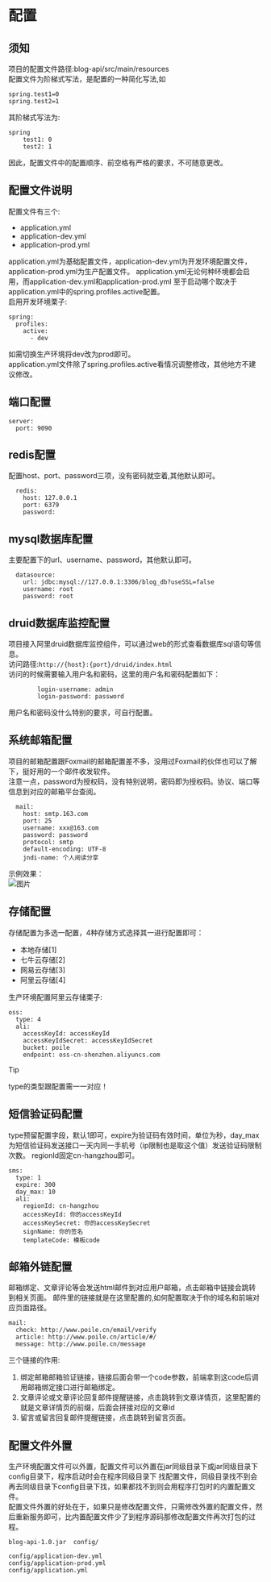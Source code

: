 # 配置

## 须知 
项目的配置文件路径:blog-api/src/main/resources
<br>
配置文件为阶梯式写法，是配置的一种简化写法,如
```
spring.test1=0
spring.test2=1
```
其阶梯式写法为:
```
spring
	test1: 0
	test2: 1
```
因此，配置文件中的配置顺序、前空格有严格的要求，不可随意更改。
<br>
## 配置文件说明
配置文件有三个:
- application.yml
- application-dev.yml
- application-prod.yml

application.yml为基础配置文件，application-dev.yml为开发环境配置文件，application-prod.yml为生产配置文件。
application.yml无论何种环境都会启用，而application-dev.yml和application-prod.yml
至于启动哪个取决于application.yml中的spring.profiles.active配置。
<br>
启用开发环境栗子:
```
spring:
  profiles:
    active:
      - dev
```
如需切换生产环境将dev改为prod即可。
<br>
application.yml文件除了spring.profiles.active看情况调整修改，其他地方不建议修改。

## 端口配置

```
server:
  port: 9090
```

## redis配置

配置host、port、password三项，没有密码就空着,其他默认即可。
```
  redis:
    host: 127.0.0.1
    port: 6379
    password: 
```

## mysql数据库配置

主要配置下的url、username、password，其他默认即可。

```
  datasource:
    url: jdbc:mysql://127.0.0.1:3306/blog_db?useSSL=false
    username: root
    password: root
```

## druid数据库监控配置

项目接入阿里druid数据库监控组件，可以通过web的形式查看数据库sql语句等信息。
<br>
访问路径:`http://{host}:{port}/druid/index.html`
<br>
访问的时候需要输入用户名和密码，这里的用户名和密码配置如下：
```
        login-username: admin
        login-password: password
```
用户名和密码没什么特别的要求，可自行配置。

## 系统邮箱配置

项目的邮箱配置跟Foxmail的邮箱配置差不多，没用过Foxmail的伙伴也可以了解下，挺好用的一个邮件收发软件。
<br>
注意一点，password为授权码，没有特别说明，密码即为授权码。协议、端口等信息到对应的邮箱平台查阅。

```
  mail:
    host: smtp.163.com
    port: 25
    username: xxx@163.com
    password: password
    protocol: smtp
    default-encoding: UTF-8
    jndi-name: 个人阅读分享

```
示例效果：
<br>
![图片](http://qiniu.poile.cn/email_config.png)

## 存储配置

存储配置为多选一配置，4种存储方式选择其一进行配置即可：

- 本地存储[1]
- 七牛云存储[2]
- 网易云存储[3]
- 阿里云存储[4]

生产环境配置阿里云存储栗子:
```
oss:
  type: 4
  ali:
    accessKeyId: accessKeyId
    accessKeyIdSecret: accessKeyIdSecret
    bucket: poile
    endpoint: oss-cn-shenzhen.aliyuncs.com
```
> [!TIP]
> type的类型跟配置需一一对应！

## 短信验证码配置

type预留配置字段，默认1即可，expire为验证码有效时间，单位为秒，day_max为短信验证码发送接口一天内同一手机号（ip限制也是取这个值）发送验证码限制次数。
regionId固定cn-hangzhou即可。

```
sms:
  type: 1
  expire: 300
  day_max: 10
  ali:
    regionId: cn-hangzhou
    accessKeyId: 你的accessKeyId
    accessKeySecret: 你的accessKeySecret
    signName: 你的签名
    templateCode: 模板code
```

## 邮箱外链配置

邮箱绑定、文章评论等会发送html邮件到对应用户邮箱，点击邮箱中链接会跳转到相关页面。
邮件里的链接就是在这里配置的,如何配置取决于你的域名和前端对应页面路径。
```
mail:
  check: http://www.poile.cn/email/verify
  article: http://www.poile.cn/article/#/
  message: http://www.poile.cn/message
```
三个链接的作用: 

1. 绑定邮箱邮箱验证链接，链接后面会带一个code参数，前端拿到这code后调用邮箱绑定接口进行邮箱绑定。
2. 文章评论或文章评论回复邮件提醒链接，点击跳转到文章详情页，这里配置的就是文章详情页的前缀，后面会拼接对应的文章id
3. 留言或留言回复邮件提醒链接，点击跳转到留言页面。

## 配置文件外置

生产环境配置文件可以外置，配置文件可以外置在jar同级目录下或jar同级目录下config目录下，程序启动时会在程序同级目录下
找配置文件，同级目录找不到会再去同级目录下config目录下找，如果都找不到则会用程序打包时的内置配置文件。  
配置文件外置的好处在于，如果只是修改配置文件，只需修改外置的配置文件，然后重新服务即可，比内置配置文件少了到程序源码那修改配置文件再次打包的过程。

```shell
blog-api-1.0.jar  config/

config/application-dev.yml
config/application-prod.yml
config/application.yml
```
